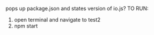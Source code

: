 pops up package.json and states version of io.js?
TO RUN:
1. open terminal and navigate to test2
2. npm start
